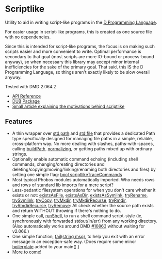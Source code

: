 Scriptlike
==========

Utility to aid in writing script-like programs in the [D Programming Language](http://dlang.org).

For easier usage in script-like programs, this is created as one source file with no dependencies.

Since this is intended for script-like programs, the focus is on making such scripts easier and more convenient to write. Optimal performance is secondary to that goal (most scripts are more IO-bound or process-bound anyway), so when necessary this library may accept minor internal inefficiencies for the sake of the primary goal. That said, this IS the D Programming Language, so things aren't exactly likely to be slow overall anyway.

Tested with DMD 2.064.2

* [API Reference](http://semitwist.com/scriptlike)
* [DUB](http://code.dlang.org/about) [Package](http://code.dlang.org/packages/scriptlike)
* [Small article explaining the motivations behind scriptlike](http://semitwist.com/articles/article/view/scriptlike-shell-scripting-in-d-annoyances-and-a-library-solution)

Features
--------
* A thin wrapper over [std.path](http://dlang.org/phobos/std_path.html) and [std.file](http://dlang.org/phobos/std_file.html) that provides a dedicated Path type specifically designed for managing file paths in a simple, reliable, cross-platform way. No more dealing with slashes, paths-with-spaces, calling [buildPath](http://dlang.org/phobos/std_path.html#buildPath), [normalizing](http://dlang.org/phobos/std_path.html#buildNormalizedPath), or getting paths mixed up with ordinary strings.
* Optionally enable automatic command echoing (including shell commands, changing/creating directories and deleting/copying/moving/linking/renaming both directories and files) by setting one simple flag: [bool scriptlikeTraceCommands](http://semitwist.com/scriptlike/#scriptlikeTraceCommands)
* Most typical Phobos modules automatically imported. Who needs rows and rows of standard lib imports for a mere script?
* Less-pedantic filesystem operations for when you don't care whether it exists or not: [existsAsFile](http://semitwist.com/scriptlike/#existsAsFile), [existsAsDir](http://semitwist.com/scriptlike/#existsAsDir), [existsAsSymlink](http://semitwist.com/scriptlike/#existsAsSymlink), [tryRename](http://semitwist.com/scriptlike/#tryRename), [trySymlink](http://semitwist.com/scriptlike/#trySymlink), [tryCopy](http://semitwist.com/scriptlike/#tryCopy), [tryMkdir](http://semitwist.com/scriptlike/#tryMkdir), [tryMkdirRecurse](http://semitwist.com/scriptlike/#tryMkdirRecurse), [tryRmdir](http://semitwist.com/scriptlike/#tryRmdir), [tryRmdirRecurse](http://semitwist.com/scriptlike/#tryRmdirRecurse), [tryRemove](http://semitwist.com/scriptlike/#tryRemove): All check whether the source path exists and return WITHOUT throwing if there's nothing to do.
* One simple call, [runShell](http://semitwist.com/scriptlike/#runShell), to run a shell command script-style (ie, synchronously with forwarded stdout/in/err) from any working directory. (Also automatically works around DMD [#10863](https://d.puremagic.com/issues/show_bug.cgi?id=10863) without waiting for v2.066.)
* One simple function, [fail(string msg)](http://semitwist.com/scriptlike/#fail), to help you exit with an error message in an exception-safe way. (Does require some minor [boilerplate](http://semitwist.com/scriptlike/#Fail) added to your main().)
* [More to come!](https://github.com/Abscissa/scriptlike/issues)
